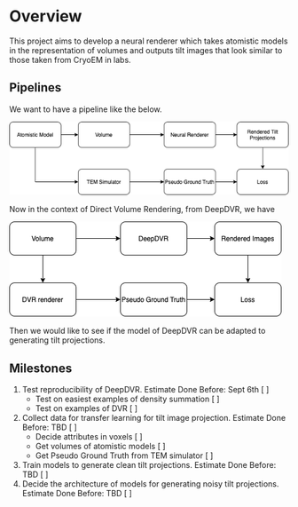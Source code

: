 # Overview

This project aims to develop a neural renderer which takes atomistic models in the representation of volumes and outputs tilt images that look similar to those taken from CryoEM in labs.

## Pipelines

We want to have a pipeline like the below.



![pipeline](./Images/pipeline.png)



Now in the context of Direct Volume Rendering, from DeepDVR, we have



![dvr_pipeline](./Images/DVR_pipeline.png)



Then we would like to see if the model of DeepDVR can be adapted to generating tilt projections.

## Milestones

1. Test reproducibility of DeepDVR. Estimate Done Before: Sept 6th [ ]
    * Test on easiest examples of density summation [ ]
    * Test on examples of DVR [ ]
2. Collect data for transfer learning for tilt image projection. Estimate Done Before: TBD [ ]
    * Decide attributes in voxels [ ]
    * Get volumes of atomistic models [ ]
    * Get Pseudo Ground Truth from TEM simulator [ ]
3. Train models to generate clean tilt projections. Estimate Done Before: TBD [ ]
4. Decide the architecture of models for generating noisy tilt projections. Estimate Done Before: TBD [ ]
